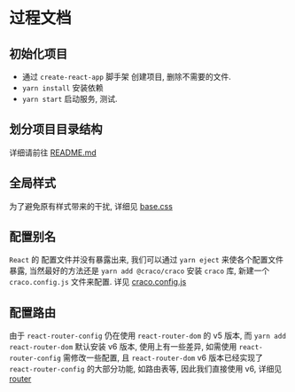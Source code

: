 # 过程文档

## 初始化项目

- 通过 `create-react-app` 脚手架 创建项目, 删除不需要的文件.
- `yarn install` 安装依赖
- `yarn start` 启动服务, 测试.

## 划分项目目录结构

详细请前往 [README.md](./README.md)

## 全局样式

为了避免原有样式带来的干扰, 详细见 [base.css](./src/assets/css/base.css)

## 配置别名

`React` 的 配置文件并没有暴露出来, 我们可以通过 `yarn eject` 来使各个配置文件暴露, 当然最好的方法还是 `yarn add @craco/craco` 安装 `craco` 库, 新建一个 `craco.config.js` 文件来配置. 详见 [craco.config.js](./craco.config.js)

## 配置路由

由于 `react-router-config` 仍在使用 `react-router-dom` 的 v5 版本, 而 `yarn add react-router-dom` 默认安装 v6 版本, 使用上有一些差异, 如需使用 `react-router-config` 需修改一些配置, 且 `react-router-dom` v6 版本已经实现了 `react-router-config` 的大部分功能, 如路由表等, 因此我们直接使用 v6, 详细见 [router](./src/router/index.jsx)